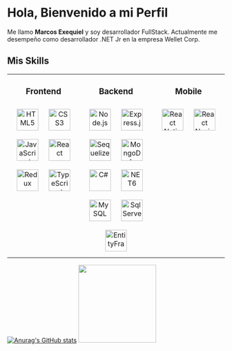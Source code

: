 # Hola, Bienvenido a mi Perfil
Me llamo <b>Marcos Exequiel</b> y soy desarrollador FullStack. Actualmente me desempeño como desarrollador .NET Jr en la empresa 
Wellet Corp.

## Mis Skills
<table align= "center"><tr><td valign="top" width="33%">
<h3 align="center">Frontend</h3>

<div align="center">  
  
  
<img style="margin: 10px" src="https://profilinator.rishav.dev/skills-assets/html5-original-wordmark.svg" alt="HTML5" height="50" />  
<img style="margin: 10px" src="https://profilinator.rishav.dev/skills-assets/css3-original-wordmark.svg" alt="CSS3" height="50" />  
<img style="margin: 10px" src="https://profilinator.rishav.dev/skills-assets/javascript-original.svg" alt="JavaScript" height="50" />  
<img style="margin: 10px" src="https://profilinator.rishav.dev/skills-assets/react-original-wordmark.svg" alt="React" height="50" />  
<img style="margin: 10px" src="https://i.ibb.co/pvdTQhc/redux.png" alt="Redux" height="50" /> 
  <img style="margin: 10px" src="https://i.ibb.co/nbQFzqk/typescript.png" alt="TypeScript" height="50" />  

</div>

</td><td valign="top" width="33%">



<h3 align="center">Backend</h3>
<div align="center">
<img style="margin: 10px" src="https://midu.dev/images/tags/node.png" alt="Node.js" height="50" />
  <img style="margin: 10px" src="https://expressjs.com/images/express-facebook-share.png" alt="Express.js" height="50" /> 
  <img style="margin: 10px" src="https://sequelize.org/img/logo.svg" alt="Sequelize" height="50" /> 
  <img style="margin: 10px" src="https://live.mrf.io/statics/i/ps/www.muylinux.com/wp-content/uploads/2019/01/mongodb.png?width=1200&enable=upscale" alt="MongoDb" height="50" /> 
  <img style="margin: 10px" src="https://desarrolloweb.com/storage/tag_images/actual/BzOL16MEqsKOe0VThjF6FXPBi0uyK16lkTety9Wz.png" alt="C#" height="50" /> 
  <img style="margin: 10px" src="https://upload.wikimedia.org/wikipedia/commons/thumb/e/ee/.NET_Core_Logo.svg/512px-.NET_Core_Logo.svg.png?20210328084203" alt="NET6" height="50" /> 
<img style="margin: 10px" src="https://profilinator.rishav.dev/skills-assets/mysql-original-wordmark.svg" alt="MySQL" height="50" />  
  <img style="margin: 10px" src="https://cdn-icons-png.flaticon.com/512/5968/5968364.png" alt="Sql Server" height="50" />  
  <img style="margin: 10px" src="https://www.fixedbuffer.com/wp-content/uploads/2018/09/EFCore.png" alt="EntityFramework" height="50" />  

</div>

</td>
  <td valign="top" width="33%">



<h3 align="center">Mobile</h3>
<div align="center">
<img style="margin: 10px" src="https://i.ibb.co/CKRGRjZ/reactnative.png" alt="React Native" height="50" /> 
<img style="margin: 10px" src="https://miro.medium.com/v2/resize:fit:720/format:webp/0*cokvfB_F91juLMEj.jpeg" alt="React Navigation" height="50" /> 
</div>

</td></tr></table>  



[![Anurag's GitHub stats](https://github-readme-stats.vercel.app/api?username=Exequiel65&show_icons=true&theme=radical)](https://github.com/anuraghazra/github-readme-stats)
<img height="180em" src="https://github-readme-stats.vercel.app/api/top-langs/?username=Exequiel65&layout=compact&langs_count=7&theme=dark"/>
